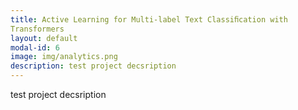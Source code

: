 ```yaml
---
title: Active Learning for Multi-label Text Classiﬁcation with
Transformers
layout: default
modal-id: 6
image: img/analytics.png
description: test project decsription
---
```

test project decsription